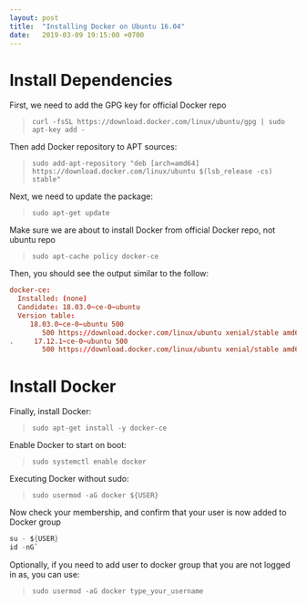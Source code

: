 ```yaml
---
layout: post
title:  "Installing Docker on Ubuntu 16.04"
date:   2019-03-09 19:15:00 +0700
---
```

# Install Dependencies

First, we need to add the GPG key for official Docker repo
> `curl -fsSL https://download.docker.com/linux/ubuntu/gpg | sudo apt-key add -`

Then add Docker repository to APT sources:
>`sudo add-apt-repository "deb [arch=amd64] https://download.docker.com/linux/ubuntu $(lsb_release -cs) stable"`

Next, we need to update the package:
>`sudo apt-get update`

Make sure we are about to install Docker from official Docker repo, not ubuntu repo
>`sudo apt-cache policy docker-ce`

Then, you should see the output similar to the follow:
```conf
docker-ce:
  Installed: (none)
  Candidate: 18.03.0~ce-0~ubuntu
  Version table:
     18.03.0~ce-0~ubuntu 500
        500 https://download.docker.com/linux/ubuntu xenial/stable amd64 Packages
.     17.12.1~ce-0~ubuntu 500
        500 https://download.docker.com/linux/ubuntu xenial/stable amd64 Packages
```

# Install Docker
Finally, install Docker:
>`sudo apt-get install -y docker-ce`

Enable Docker to start on boot:
>`sudo systemctl enable docker`

Executing Docker without sudo:
>`sudo usermod -aG docker ${USER}`

Now check your membership, and confirm that your user is now added to Docker group
```s
su - ${USER}
id -nG`
```

Optionally, if you need to add user to docker group that you are not logged in as, you can use:
>`sudo usermod -aG docker type_your_username`